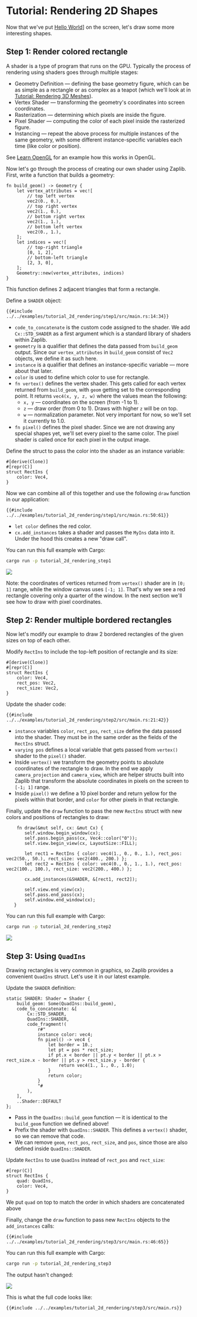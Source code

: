 # Tutorial: Rendering 2D Shapes

Now that we've put [Hello World](./tutorial_hello_world.md)] on the screen, let's draw some more interesting shapes.

## Step 1: Render colored rectangle

A shader is a type of program that runs on the GPU. Typically the process of rendering using shaders goes through multiple stages:
* Geometry Definition — defining the base geometry figure, which can be as simple as a rectangle or as complex as a teapot (which we'll look at in [Tutorial: Rendering 3D Meshes](./tutorial_rendering.md)).
* Vertex Shader — transforming the geometry's coordinates into screen coordinates.
* Rasterization — determining which pixels are inside the figure.
* Pixel Shader — computing the color of each pixel inside the rasterized figure.
* Instancing — repeat the above process for multiple instances of the same geometry, with some different instance-specific variables each time (like color or position).

See [Learn OpenGL](https://learnopengl.com/Getting-started/Hello-Triangle) for an example how this works in OpenGL.

Now let's go through the process of creating our own shader using Zaplib. First, write a function that builds a geometry:

```rust,noplayground
fn build_geom() -> Geometry {
    let vertex_attributes = vec![
        // top left vertex
        vec2(0., 0.),
        // top right vertex
        vec2(1., 0.),
        // bottom right vertex
        vec2(1., 1.),
        // bottom left vertex
        vec2(0., 1.),
    ];
    let indices = vec![
        // top-right triangle
        [0, 1, 2],
        // bottom-left triangle
        [2, 3, 0],
    ];
    Geometry::new(vertex_attributes, indices)
}
```

This function defines 2 adjacent triangles that form a rectangle.

Define a `SHADER` object:

```rust,noplayground
{{#include ../../examples/tutorial_2d_rendering/step1/src/main.rs:14:34}}
```
 - `code_to_concatenate` is the custom code assigned to the shader. We add `Cx::STD_SHADER` as a first argument which is a standard library of shaders within Zaplib.
 - `geometry` is a qualifier that defines the data passed from `build_geom` output. Since our `vertex_attributes` in `build_geom` consist of `Vec2` objects, we define it as such here.
 - `instance` is a qualifier that defines an instance-specific variable — more about that later.
 - `color` is used to define which color to use for rectangle.
 - `fn vertex()` defines the vertex shader. This gets called for each vertex returned from `build_geom`, with `geom` getting set to the corresponding point. It returns `vec4(x, y, z, w)` where the values mean the following:
   - `x, y` — coordinates on the screen (from -1 to 1).
   - `z` — draw order (from 0 to 1). Draws with higher `z` will be on top.
   - `w` — normalization parameter. Not very important for now, so we'll set it currently to 1.0.
 - `fn pixel()` defines the pixel shader. Since we are not drawing any special shapes yet, we'll set every pixel to the same color. The pixel shader is called once for each pixel in the output image.


Define the struct to pass the color into the shader as an instance variable:

```rust,noplayground
#[derive(Clone)]
#[repr(C)]
struct RectIns {
    color: Vec4,
}
```

Now we can combine all of this together and use the following `draw` function in our application:
```rust,noplayground
{{#include ../../examples/tutorial_2d_rendering/step1/src/main.rs:50:61}}
```
 - `let color` defines the red color.
 - `cx.add_instances` takes a shader and passes the `MyIns` data into it. Under the hood this creates a new "draw call".


You can run this full example with Cargo:

```bash
cargo run -p tutorial_2d_rendering_step1
```

![](./img/tutorial_2d_rendering_step1.png)

Note: the coordinates of vertices returned from `vertex()` shader are in `[0; 1]` range, while the window canvas uses `[-1; 1]`. That's why we see a red rectangle covering only a quarter of the window. In the next section we'll see how to draw with pixel coordinates.

## Step 2: Render multiple bordered rectangles

Now let's modify our example to draw 2 bordered rectangles of the given sizes on top of each other.

Modify `RectIns` to include the top-left position of rectangle and its size:

```rust,noplayground
#[derive(Clone)]
#[repr(C)]
struct RectIns {
    color: Vec4,
    rect_pos: Vec2,
    rect_size: Vec2,
}
```


Update the shader code:

```rust,noplayground
{{#include ../../examples/tutorial_2d_rendering/step2/src/main.rs:21:42}}
```
 - `instance` variables `color`, `rect_pos`, `rect_size` define the data passed into the shader. They must be in the same order as the fields of the `RectIns` struct.
 - `varying pos` defines a local variable that gets passed from `vertex()` shader to the `pixel()` shader.
 - Inside `vertex()` we transform the geometry points to absolute coordinates of the rectangle to draw. In the end we apply `camera_projection` and `camera_view`, which are helper structs built into Zaplib that transform the absolute coordinates in pixels on the screen to `[-1; 1]` range.
 - Inside `pixel()` we define a 10 pixel border and return yellow for the pixels within that border, and `color` for other pixels in that rectangle.

 Finally, update the `draw` function to pass the new `RectIns` struct with new colors and positions of rectangles to draw:

 ```rust,noplayground
     fn draw(&mut self, cx: &mut Cx) {
        self.window.begin_window(cx);
        self.pass.begin_pass(cx, Vec4::color("0"));
        self.view.begin_view(cx, LayoutSize::FILL);

        let rect1 = RectIns { color: vec4(1., 0., 0., 1.), rect_pos: vec2(50., 50.), rect_size: vec2(400., 200.) };
        let rect2 = RectIns { color: vec4(0., 0., 1., 1.), rect_pos: vec2(100., 100.), rect_size: vec2(200., 400.) };

        cx.add_instances(&SHADER, &[rect1, rect2]);

        self.view.end_view(cx);
        self.pass.end_pass(cx);
        self.window.end_window(cx);
    }
```


You can run this full example with Cargo:

```bash
cargo run -p tutorial_2d_rendering_step2
```

![](./img/tutorial_2d_rendering_step2.png)


## Step 3: Using `QuadIns`

Drawing rectangles is very common in graphics, so Zaplib provides a convenient `QuadIns` struct. Let's use it in our latest example.

Update the `SHADER` definition:

```rust,noplayground
static SHADER: Shader = Shader {
    build_geom: Some(QuadIns::build_geom),
    code_to_concatenate: &[
        Cx::STD_SHADER,
        QuadIns::SHADER,
        code_fragment!(
            r#"
            instance color: vec4;
            fn pixel() -> vec4 {
                let border = 10.;
                let pt = pos * rect_size;
                if pt.x < border || pt.y < border || pt.x > rect_size.x - border || pt.y > rect_size.y - border {
                    return vec4(1., 1., 0., 1.0);
                }
                return color;
            }
            "#
        ),
    ],
    ..Shader::DEFAULT
};
```
 - Pass in the `QuadIns::build_geom` function — it is identical to the `build_geom` function we defined above!
 - Prefix the shader with `QuadIns::SHADER`. This defines a `vertex()` shader, so we can remove that code.
 - We can remove `geom`, `rect_pos`, `rect_size`, and `pos`, since those are also defined inside `QuadIns::SHADER`.

Update `RectIns` to use `QuadIns` instead of `rect_pos` and `rect_size`:

```rust,noplayground
#[repr(C)]
struct RectIns {
    quad: QuadIns,
    color: Vec4,
}
```

We put `quad` on top to match the order in which shaders are concatenated above

Finally, change the `draw` function to pass new `RectIns` objects to the `add_instances` calls:

```rust,noplayground
{{#include ../../examples/tutorial_2d_rendering/step3/src/main.rs:46:65}}
```

You can run this full example with Cargo:

```bash
cargo run -p tutorial_2d_rendering_step3
```

The output hasn't changed:

![](./img/tutorial_2d_rendering_step2.png)

This is what the full code looks like:

```rust,noplayground
{{#include ../../examples/tutorial_2d_rendering/step3/src/main.rs}}
```
